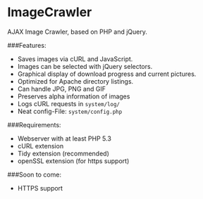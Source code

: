 ImageCrawler
============

AJAX Image Crawler, based on PHP and jQuery.

###Features:

* Saves images via cURL and JavaScript.
* Images can be selected with jQuery selectors.
* Graphical display of download progress and current pictures.
* Optimized for Apache directory listings.
* Can  handle JPG, PNG and GIF
* Preserves alpha information of images
* Logs cURL requests in `system/log/`
* Neat config-File: `system/config.php`

###Requirements:
* Webserver with at least PHP 5.3
* cURL extension
* Tidy extension (recommended)
* openSSL extension (for https support)

###Soon to come:
* HTTPS support
